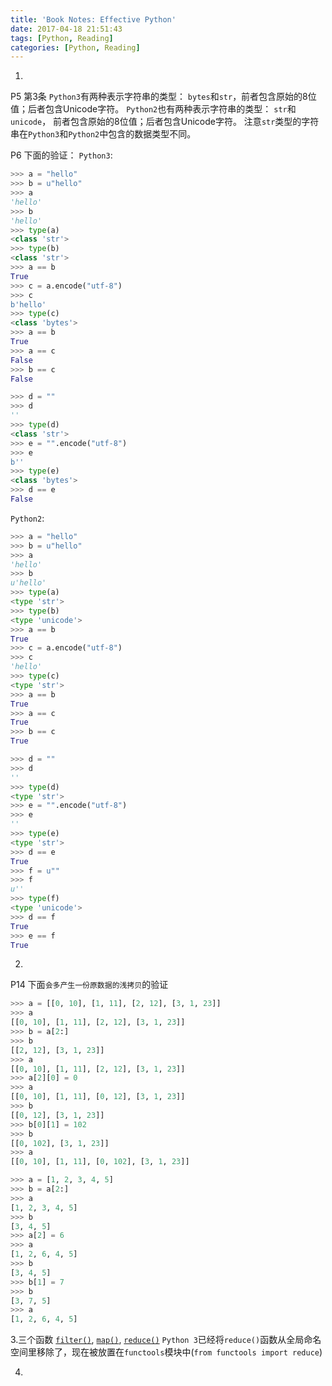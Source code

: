 ```yaml
---
title: 'Book Notes: Effective Python'
date: 2017-04-18 21:51:43
tags: [Python, Reading]
categories: [Python, Reading]
---
```


1.
P5 第3条
`Python3`有两种表示字符串的类型： `bytes`和`str`，前者包含原始的8位值；后者包含Unicode字符。
`Python2`也有两种表示字符串的类型： `str`和`unicode`， 前者包含原始的8位值；后者包含Unicode字符。
注意`str`类型的字符串在`Python3`和`Python2`中包含的数据类型不同。

P6 下面的验证：
`Python3`:
```python
>>> a = "hello"
>>> b = u"hello"
>>> a
'hello'
>>> b
'hello'
>>> type(a)
<class 'str'>
>>> type(b)
<class 'str'>
>>> a == b
True
>>> c = a.encode("utf-8")
>>> c
b'hello'
>>> type(c)
<class 'bytes'>
>>> a == b
True
>>> a == c
False
>>> b == c
False
```

```python
>>> d = ""
>>> d
''
>>> type(d)
<class 'str'>
>>> e = "".encode("utf-8")
>>> e
b''
>>> type(e)
<class 'bytes'>
>>> d == e
False
```

`Python2`:
```python
>>> a = "hello"
>>> b = u"hello"
>>> a
'hello'
>>> b
u'hello'
>>> type(a)
<type 'str'>
>>> type(b)
<type 'unicode'>
>>> a == b
True
>>> c = a.encode("utf-8")
>>> c
'hello'
>>> type(c)
<type 'str'>
>>> a == b
True
>>> a == c
True
>>> b == c
True
```

```python
>>> d = ""
>>> d
''
>>> type(d)
<type 'str'>
>>> e = "".encode("utf-8")
>>> e
''
>>> type(e)
<type 'str'>
>>> d == e
True
>>> f = u""
>>> f
u''
>>> type(f)
<type 'unicode'>
>>> d == f
True
>>> e == f
True
```

2.
P14 下面`会多产生一份原数据的浅拷贝`的验证
```python
>>> a = [[0, 10], [1, 11], [2, 12], [3, 1, 23]]
>>> a
[[0, 10], [1, 11], [2, 12], [3, 1, 23]]
>>> b = a[2:]
>>> b
[[2, 12], [3, 1, 23]]
>>> a
[[0, 10], [1, 11], [2, 12], [3, 1, 23]]
>>> a[2][0] = 0
>>> a
[[0, 10], [1, 11], [0, 12], [3, 1, 23]]
>>> b
[[0, 12], [3, 1, 23]]
>>> b[0][1] = 102
>>> b
[[0, 102], [3, 1, 23]]
>>> a
[[0, 10], [1, 11], [0, 102], [3, 1, 23]]
```

```python
>>> a = [1, 2, 3, 4, 5]
>>> b = a[2:]
>>> a
[1, 2, 3, 4, 5]
>>> b
[3, 4, 5]
>>> a[2] = 6
>>> a
[1, 2, 6, 4, 5]
>>> b
[3, 4, 5]
>>> b[1] = 7
>>> b
[3, 7, 5]
>>> a
[1, 2, 6, 4, 5]
```

3.三个函数
[`filter()`](http://www.cnblogs.com/Lambda721/p/6128424.html), [`map()`](http://www.cnblogs.com/Lambda721/p/6128351.html), [`reduce()`](http://www.cnblogs.com/Lambda721/p/6128384.html)
`Python 3`已经将`reduce()`函数从全局命名空间里移除了，现在被放置在`functools`模块中(`from functools import reduce`)

4.